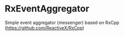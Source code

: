 # RxEventAggregator
Simple event aggregator (messenger) based on RxCpp (https://github.com/ReactiveX/RxCpp)
